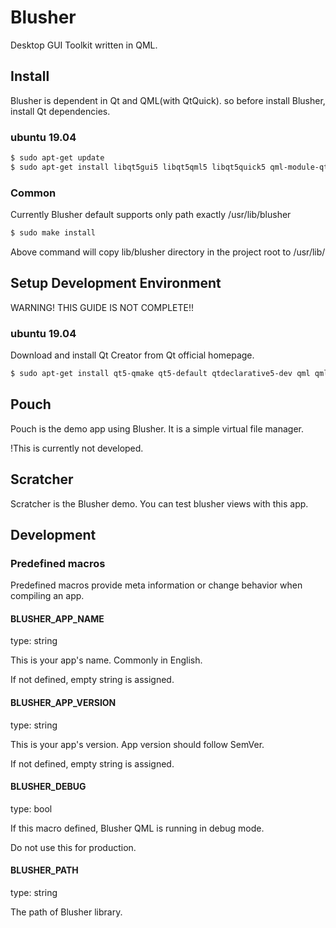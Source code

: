Blusher
==========

Desktop GUI Toolkit written in QML.


Install
----------

Blusher is dependent in Qt and QML(with QtQuick). so before install Blusher, install Qt dependencies.

### ubuntu 19.04

```sh
$ sudo apt-get update
$ sudo apt-get install libqt5gui5 libqt5qml5 libqt5quick5 qml-module-qtquick2 qml-module-qtquick-layouts qml-module-qtquick-window2 qml-module-qtgraphicaleffects
```
### Common

Currently Blusher default supports only path exactly /usr/lib/blusher

```sh
$ sudo make install
```

Above command will copy lib/blusher directory in the project root to /usr/lib/


Setup Development Environment
------------------------------

WARNING! THIS GUIDE IS NOT COMPLETE!!

### ubuntu 19.04

Download and install Qt Creator from Qt official homepage.

```sh
$ sudo apt-get install qt5-qmake qt5-default qtdeclarative5-dev qml qml-module-qtquick2 qml-module-qtquick-window2
```


Pouch
----------

Pouch is the demo app using Blusher. It is a simple virtual file manager.

!This is currently not developed.

Scratcher
----------

Scratcher is the Blusher demo. You can test blusher views with this app.


Development
------------

### Predefined macros

Predefined macros provide meta information or change behavior when compiling an app.

#### BLUSHER\_APP\_NAME

type: string

This is your app's name. Commonly in English.

If not defined, empty string is assigned.


#### BLUSHER\_APP\_VERSION

type: string

This is your app's version. App version should follow SemVer.

If not defined, empty string is assigned.


#### BLUSHER\_DEBUG

type: bool

If this macro defined, Blusher QML is running in debug mode.

Do not use this for production.

#### BLUSHER\_PATH

type: string

The path of Blusher library.

